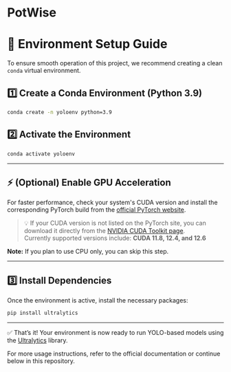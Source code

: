 # PotWise

# 🔧 Environment Setup Guide

To ensure smooth operation of this project, we recommend creating a clean `conda` virtual environment.

## 1️⃣ Create a Conda Environment (Python 3.9)

```bash
conda create -n yoloenv python=3.9
```

## 2️⃣ Activate the Environment

```bash
conda activate yoloenv
```

---

## ⚡ (Optional) Enable GPU Acceleration

For faster performance, check your system's CUDA version and install the corresponding PyTorch build from the [official PyTorch website](https://pytorch.org/).

> 💡 If your CUDA version is not listed on the PyTorch site, you can download it directly from the [NVIDIA CUDA Toolkit page](https://developer.nvidia.com/cuda-downloads).  
> Currently supported versions include: **CUDA 11.8, 12.4, and 12.6**

**Note:** If you plan to use CPU only, you can skip this step.

---

## 3️⃣ Install Dependencies

Once the environment is active, install the necessary packages:

```bash
pip install ultralytics
```

---

✅ That’s it! Your environment is now ready to run YOLO-based models using the [Ultralytics](https://github.com/ultralytics/ultralytics) library.

For more usage instructions, refer to the official documentation or continue below in this repository.
